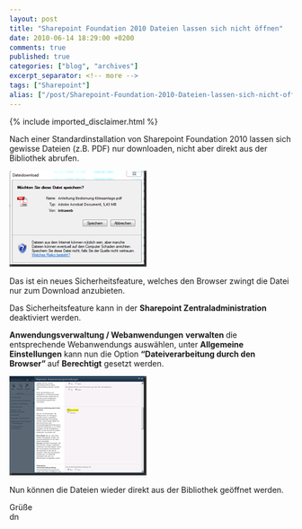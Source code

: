 ```yaml
---
layout: post
title: "Sharepoint Foundation 2010 Dateien lassen sich nicht öffnen"
date: 2010-06-14 18:29:00 +0200
comments: true
published: true
categories: ["blog", "archives"]
excerpt_separator: <!-- more -->
tags: ["Sharepoint"]
alias: ["/post/Sharepoint-Foundation-2010-Dateien-lassen-sich-nicht-offnen.aspx", "/post/sharepoint-foundation-2010-dateien-lassen-sich-nicht-offnen.aspx"]
---
```

<!-- more -->
{% include imported_disclaimer.html %}
<p>Nach einer Standardinstallation von Sharepoint Foundation 2010 lassen sich gewisse Dateien (z.B. PDF) nur downloaden, nicht aber direkt aus der Bibliothek abrufen.</p>  <p><a href="/assets/image_134.png" target="_blank"><img style="border-bottom: 0px; border-left: 0px; display: inline; border-top: 0px; border-right: 0px" title="image" border="0" alt="image" src="/assets/image_thumb_134.png" width="244" height="171" /></a>&#160;</p>  <p>Das ist ein neues Sicherheitsfeature, welches den Browser zwingt die Datei nur zum Download anzubieten. </p>  <p>Das Sicherheitsfeature kann in der <strong>Sharepoint Zentraladministration </strong>deaktiviert werden.</p>  <p><strong>Anwendungsverwaltung / Webanwendungen</strong> <strong>verwalten </strong>die entsprechende Webanwendungs auswählen, unter <strong>Allgemeine Einstellungen</strong> kann nun die Option <strong>“Dateiverarbeitung durch den Browser” </strong>auf <strong>Berechtigt</strong> gesetzt werden. </p>  <p><a href="/assets/image_135.png" target="_blank"><img style="border-bottom: 0px; border-left: 0px; display: inline; border-top: 0px; border-right: 0px" title="image" border="0" alt="image" src="/assets/image_thumb_135.png" width="244" height="177" /></a> </p>  <p>Nun können die Dateien wieder direkt aus der Bibliothek geöffnet werden.</p>  <p>Grüße   <br />dn</p>
